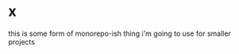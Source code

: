 <!--
SPDX-FileCopyrightText: 2025 LunNova
SPDX-License-Identifier: CC0-1.0
-->

# x

this is some form of monorepo-ish thing i'm going to use for smaller projects
